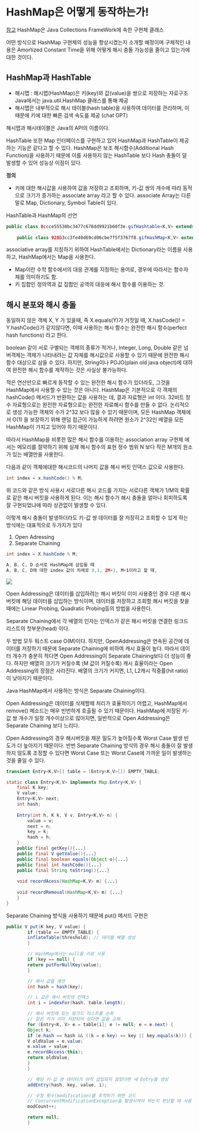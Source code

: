 # HashMap은 어떻게 동작하는가!
[참고](https://d2.naver.com/helloworld/831311)
HashMap은 Java Collections FrameWork에 속한 구현체 클래스

어떤 방식으로 HashMap 구현체의 성능을 향상시켰는지 소개할 예정이며 구체적인 내용은
Amortized Constant Time을 위해 어떻게 해시 충돌 가능성을 줄이고 있는가에 대한 것이다.

## HashMap과 HashTable

* 해시맵 : 해시맵(HashMap)은 키(key)와 값(value)을 쌍으로 저장하는 자료구조
Java에서는 java.util.HashMap 클래스를 통해 제공
* 해시맵은 내부적으로 해시 테이블(hash table)을 사용하여 데이터를 관리하며, 이 때문에 키에 대한 빠른 검색 속도를 제공
  (chat GPT)


해시맵과 해시테이블은 Java의 API의 이름이다. 

HashTable 또한 Map 인터페이스를 구현하고 있어 HashMap과 HashTable이 제공하는 기능은 같다고 
할 수 있다. 
HashMap은 보조 해시함수(Additional Hash Function)을 사용하기 때문에 이를 사용하지 않는 HashTable
보다 Hash 충돌이 덜 발생할 수 있어 성능상 이점이 있다.

**정의**
- 키에 대한 해시값을 사용하여 값을 저장하고 조회하며, 키-값 쌍의 개수에 따라 동적으로 크기가 증가하는 associate array
라고 할 수 있다. associate Array는 다른말로 Map, Dictionary, Symbol Table이 있다. 

HashTable과 HashMap의 선언

```java
public class 8ccce55530bc3477c678dd9921b60f3e.gifHashtable<K,V> extends Dictionary<K,V> implements Map<K,V>, Cloneable, java.io.Serializable { 
    
    public class 928b3cc3fe40d69cd06cbe7f5f3767f8.gifHashMap<K,V> extends AbstractMap<K,V> implements Map<K,V>, Cloneable, Serializable {
```

associative array를 지칭하기 위하여 HashTable에서는 Dictionary라는 이름을 사용하고, HashMap에서는 Map을 사용한다. 

* Map이란 수학 함수에서의 대응 관계를 지칭하는 용어로, 경우에 따라서는 함수자체를 의미하기도 함.
* 키 집합인 정의역과 값 집합인 공역의 대응에 해시 함수를 이용하는 것. 

## 해시 분포와 해시 충돌 

동일하지 않은 객체 X, Y 가 있을때, 즉 X.equals(Y)가 거짓일 때, X.hasCode()! = Y.hashCode()가 같지않다면, 이때 사용하는 해시 함수는 완전한 해시 함수(perfect hash functions) 
라고 한다. 

boolean 같이 서로 구별되는 객체의 종류가 적거나, Integer, Long, Double 같은 넘버객체는 객체가 나타내려는 값 자체를 해시값으로 사용할 수 있기 때문에 완전한 해시 함수 대상으로 삼을 수 있다.
하지만, String이나 POJO(plain old java object)에 대하여 완전한 해시 함수를 제작하는 것은 사실상 불가능하다. 

적은 연산만으로 빠르게 동작할 수 있는 완전한 해시 함수가 있더라도, 그것을 HashMap에서 사용할 수 있는 것은 아니다. 
HashMap은 기본적으로 각 객체의 hashCode() 메서드가 반환하는 값을 사용하는 데, 결과 자료형은 int 이다.
32비트 정수 자료형으로는 완전한 자료형으로는 완전한 자료해시 함수를 만들 수 없다. 논리적으로 생성 가능한 객체의 수가 2^32 보다 많을 수 있기 때문이며, 모든 HashMap 객체에서
O(1) 을 보장하기 위해 랜덤 접근이 가능하게 하려면 원소가 2^32인 배열을 모든 HashMap이 가지고 있어야 하기 때문이다. 

따라서 HashMap을 비롯한 많은 해시 함수를 이용하는 association array 구현체 에서는 메모리를 절약하기 위해 실제 해시 함수의 표현 정수 범위 N 보다 작은 M개의 원소가 있는 배열만을 사용한다.

다음과 같이 객체에대한 해시코드의 나머지 값을 해시 버킷 인덱스 값으로 사용한다.

```java
int index = x.hashCode() % M;
```

위 코드와 같은 방식 사용시 서로다른 해시 코드를 가지는 서로다른 객체가 1/M의 확률로 같은 해시 버킷을 사용하게 된다. 
이는 해시 함수가 해시 충돌을 얼마나 회피하도록 잘 구현되었냐에 따라  상관없이 발생할 수 있다.

이렇게 해시 충돌이 발생하더라도 키-값 쌍 데이터를 잘 저장히고 조회할 수 있게 하는 방식에는 대표적으로 두가지가 있다

1. Open Adressing
2. Separate Chaining


```java
int index = X.hashCode % M;

A, B, C, D 순서로 HashMap에 삽입될 때
A, B, C, D애 대한 index 값이 차례로 0,1, 2M+1, M+1이라고 할 때,
```

<img src="https://ibb.co/TWSf9pn">

Open Addressing은 데이터를 삽입하려는 해시 버킷이 이미 사용중인 경우 다른 해시 버킷에 해당 데이터를
삽입하는 방식이며, 데이터를 저장하고 조회할 해시 버킷을 찾을 때에는 Linear Probing, Quadratic Probing등의 
방법을 사용한다.

Separate Chaining에서 각 배열의 인자는 인덱스가 같은 해시 버킷을 연결한 링크드 리스트의 첫부분(head) 이다.

두 방법 모두 워스트 case O(M)이다. 하지만, OpenAddressing은 연속된 공간에 데이터를 저장하기 때문에 Separate Chaining에 비하여
캐시 효율이 높다. 따라서 데이터 개수가 충분히 적다면 Open Addressing이 Separate Chaining보다 더 성능이 좋다. 하지만 배열의 크기가
커질수록 (M 값이 커질수록) 캐시 효율이라는 Open Addressing의 장점은 사라진다. 배열의 크기가 커지면, L1, L2캐시 적중률(hit ratio)이 낮아지기 
때문이다. 


Java HashMap에서 사용하는 방식은 Separate Chaining이다. 

Open Addressing은 데이터를 삭제할떼 처리가 효율적이기 어렵고, HashMap에서 remove() 메소드는 매우 빈번하게 호출될 수 있기 때문이다. HashMap에
저장된 키-값 쌍 개수가 일정 개수이상으로 많아지면, 일반적으로 Open Addressing은 Separate Chaining 보다 느리다. 

Open Addressing의 경우 해시버킷을 채운 밀도가 높아질수록 Worst Case 발생 빈도가 더 높아지기 때문이다. 반번 Separate Chaining 방식의 경우 
해시 충돌이 잘 발생하지 않도록 조정할 수 있다면 Worst Case 또는 Worst Case에 가까운 일이 발생하는 것을 줄일 수 있다. 

```java
transient Entry<K,V>[] table = (Entry<K,V>[]) EMPTY_TABLE;

static class Entry<K,V> implements Map.Entry<K,V> {
    final K key;
    V value;
    Entry<K,V> next;
    int hash;
    
    Entry(int h, K k, V v, Entry<K,V> n) {
        value = v;
        next = n;
        key = k;
        hash = h;
    }
    public final getKey(){...}
    public final V getValue(){...}
    public final boolean equals(Object o){...}
    public final int hashCode(){...}
    public final String toString(){...}
    
    void recordAcess(HashMap<K,V> m) {...}
    
    void recordRemoval(HashMap<K,V> m) {...}
    }
}
```

Separate Chaining 방식을 사용하기 때문에 put() 메서드 구현은

```java
public V put(K key, V value) {
        if (table == EMPTY_TABLE) {
        inflateTable(threshold); // 테이블 배열 생성
        }

        // HashMap에서는 null을 키로 사용
        if (key == null) {
        return putForNullKey(value);
        }

        // 해시 값을 계산
        int hash = hash(key);

        // i 값은 해시 버킷의 인덱스
        int i = indexFor(hash, table.length);

        // 해시 버킷에 있는 링크드 리스트를 순회
        // 같은 키가 이미 저장되어 있다면 값을 교체.
        for (Entry<K, V> e = table[i]; e != null; e = e.next) {
        Object k;
        if (e.hash == hash && ((k = e.key) == key || key.equals(k))) {
        V oldValue = e.value;
        e.value = value;
        e.recordAccess(this);
        return oldValue;
        }
        }

        // 해당 키-값 쌍 데이터가 아직 삽입되지 않았다면 새 Entry를 생성
        addEntry(hash, key, value, i);

        // 수정 횟수(modification)를 추적하기 위한 코드
        // ConcurrentModificationException을 발생시켜야 하는지 판단할 때 사용
        modCount++;

        return null;
        }
```






















